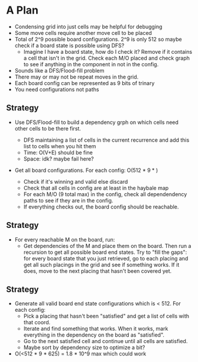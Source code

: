 # A Plan
- Condensing grid into just cells may be helpful for debugging
- Some move cells require another move cell to be placed
- Total of 2^9 possible board configurations. 2^9 is only 512 so maybe check if a board state is possible using DFS?
    - Imagine I have a board state, how do I check it? Remove if it contains a cell that isn't in the grid. Check each M/O placed and check graph to see if anything in the component in not in the config.
- Sounds like a DFS/Flood-fill problem
- There may or may not be repeat moves in the grid.
- Each board config can be represented as 9 bits of trinary
- You need configurations not paths

## Strategy
- Use DFS/Flood-fill to build a dependency grph on which cells need other cells to be there first.
    - DFS maintaining a list of cells in the current recurrence and add this list to cells when you hit them
    - Time: O(V+E) should be fine
    - Space: idk? maybe fail here?

- Get all board configurations. For each config: O(512 * 9 * )
    - Check if it's winning and valid else discard
    - Check that all cells in config are at least in the haybale map
    - For each M/O (9 total max) in the config, check all dependendency paths to see if they are in the config.
    - If everything checks out, the board config should be reachable.

## Strategy
- For every reachable M on the board, run:
    - Get dependencies of the M and place them on the board. Then run a recursion to get all possible board end states. Try to "fill the gaps": for every board state that you just retrieved, go to each placing and get all such placings in the grid and see if something works. If it does, move to the next placing that hasn't been covered yet.

## Strategy
- Generate all valid board end state configurations which is < 512. For each config:
    - Pick a placing that hasn't been "satisfied" and get a list of cells with that coord.
    - Iterate and find something that works. When it works, mark everything in the dependency on the board as "satisfied". 
    - Go to the next satisfied cell and continue until all cells are satisfied.
    - Maybe sort by dependency size to optimize a bit?
- O(<512 * 9 * 625) = 1.8 * 10^9 max which could work

